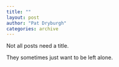 ```yaml
---
title: ""
layout: post
author: "Pat Dryburgh"
categories: archive
---
```


Not all posts need a title.

<!-- excerpt_separator -->

They sometimes just want to be left alone.
